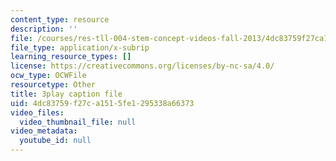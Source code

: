 ```yaml
---
content_type: resource
description: ''
file: /courses/res-tll-004-stem-concept-videos-fall-2013/4dc83759f27ca1515fe1295338a66373_X8DlaW83HJc.srt
file_type: application/x-subrip
learning_resource_types: []
license: https://creativecommons.org/licenses/by-nc-sa/4.0/
ocw_type: OCWFile
resourcetype: Other
title: 3play caption file
uid: 4dc83759-f27c-a151-5fe1-295338a66373
video_files:
  video_thumbnail_file: null
video_metadata:
  youtube_id: null
---
```

